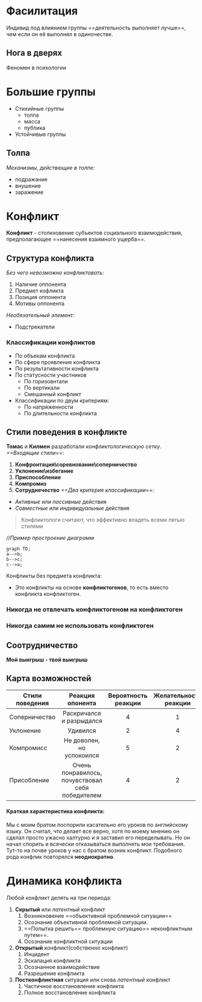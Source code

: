 # Фасилитация
Индивид под влиянием группы ==деятельность выполняет лучше==, чем если он её выполнял в одиночестве.
## Нога в дверях
Феномен в психологии

# Большие группы
- Стихийные группы
	- толпа
	- масса
	- публика
- Устойчивые группы

## Толпа
*Механизмы, действющие в толпе:*
- подражание
- внушение
- заражение

# Конфликт
**Конфликт** - столкновение субъектов социального взаимодействия, предполагающее ==нанесения взаимного ущерба==.
## Структура конфликта
*Без чего невозможно конфликтовать:*
1) Наличие оппонента
2) Предмет кофликта
3) Позиция оппонента
4) Мотивы оппонента

*Необязательный элемент:*
- Подстрекатели

### Классификации конфликтов
- По объекам конфликта
- По сфере проявления конфликта
- По результативности конфликта
- По статусности участников
	- По горизовнтали
	- По вертикали
	- Смешанный конфликт
- Классификации по двум критериям:
	- По напряженности
	- По длительности конфликта

## Стили поведения в конфликте
**Томас** и **Килмен** разработали *конфликтологическую сетку*.
*==Входящие стили==*:
1) **Конфронтация\соревнование\соперничество**
2) **Уклонение\избегание**
3) **Приспособление**
4) **Компромиз**
5) **Сотруднечество**
*==Два критерия классификации==*:
- *Активные* или *пассивные* действия
- *Совместные* или *индивидуальные* действия

>Конфликтологи считают, что эффективно владеть всеми пятью стилями

*//Пример простроение диаграмм*
```mermaid
graph TD;
a-->b;
b-->c;
c-->a;
```
Конфликты без предмета конфликта:
- Это конфликты на основе **конфликтогенов**, то есть вместо конфликта конфликтоген.

### Никогда не отвлечать конфликтогеном на конфликтоген
### Никогда самим не использовать конфликтоген
## Соотрудничество
**Мой выигрыш - твой выигрыш**

## Карта возможностей
| Стили поведения |     Реакция опонента     | Вероятность реакции | Желательность реакции | Вероятность * Желательность |
| --------------- |:------------------------:|:-------------------:|:---------------------:|:---------------------------:|
| Соперничество   | Раскричался и разрыдался |          4          |           1           |              4              |
| Уклонение       |          Удивился          |          2          |           4           |              8              |
| Компромисс      |       Не доволен, но успокоился       |          5          |           2           |             10              |
| Присобление     |             Очень понравилось, почувствовал себя победителем           |           4          |             2          |    8                         |
#### Краткая характеристика конфликта: 
Мы с моим братом поспорили касательно его уроков по английскому языку. Он считал, что делает все верно, хотя по моему мнению он сделал просто ужасно халтурно и я заставил его переделывать. Но он начал спорить и всячески отказываться выполнять мои требования. Тут-то на почве уроков у нас с братом возник конфликт. Подобного рода конфлик повторялся **неоднократно**.

# Динамика конфликта
Любой конфликт делять на три периода:
1) **Скрытый** или *латентный* конфликт
	1) Возникновение ==объективной проблемной ситуации==
	2) Осознание объективной проблемной ситуации.
	3) ==Попытка решить== проблемную ситуацию== неконфликтным путем==.
	4) Осознание конфликтной ситуации
1) **Открытый** конфликт(собственно конфликт)
	1) Инцидент
	2) Эскалация конфликта
	3) Осознанное взаимодействие
	4) Разрешение конфликта
2) **Постконфликтная** ситуация или снова *латентный* конфликт
	1) Частичное восстановление конфликта
	2) Полное восстановление конфликта